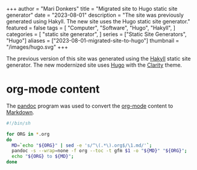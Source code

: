 +++
author = "Mari Donkers"
title = "Migrated site to Hugo static site generator"
date = "2023-08-01"
description = "The site was previously generated using Hakyll. The new site uses the Hugo static site generator."
featured = false
tags = [
    "Computer",
    "Software",
    "Hugo",
    "Hakyll",
]
categories = [
    "static site generator",
]
series = ["Static Site Generators", "Hugo"]
aliases = ["2023-08-01-migrated-site-to-hugo"]
thumbnail = "/images/hugo.svg"
+++

The previous version of this site was generated using the [Hakyll](https://jaspervdj.be/hakyll/) static site generator. The new modernized site uses [Hugo](https://gohugo.io/) with the [Clarity](https://themes.gohugo.io/themes/hugo-clarity/) theme.
<!--more-->

# org-mode content
The [pandoc](https://pandoc.org/) program was used to convert the [org-mode](https://orgmode.org/) content to [Markdown](https://daringfireball.net/projects/markdown/).

```bash
#!/bin/sh

for ORG in *.org
do
  MD=`echo "${ORG}" | sed -e 's/^\(.*\).org$/\1.md/'`;
  pandoc -s --wrap=none -f org --toc -t gfm $1 -o "${MD}" "${ORG}";
  echo "${ORG} to ${MD}";
done
```
